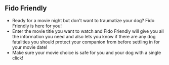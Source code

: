## Fido Friendly



* Ready for a movie night but don't want to traumatize your dog? Fido Friendly is here for you! 
* Enter the movie title you want to watch and Fido Friendly will give you all the information you need and also lets you know if there are any dog fatalities you should protect your companion from before settling in for your movie date!
* Make sure your movie choice is safe for you and your dog with a single click!